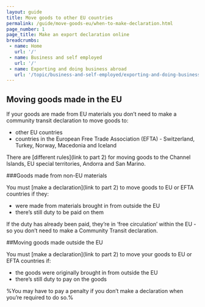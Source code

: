 ```yaml
---
layout: guide
title: Move goods to other EU countries
permalink: /guide/move-goods-eu/when-to-make-declaration.html
page_number: 1
page_title: Make an export declaration online
breadcrumbs:
 - name: Home
   url: '/'
 - name: Business and self employed
   url: '/'
 - name: Exporting and doing business abroad
   url: '/topic/business-and-self-employed/exporting-and-doing-business-abroad.html'   
---
```


## Moving goods made in the EU

If your goods are made from EU materials you don’t need to make a community transit declaration to move goods to:

- other EU countries
- countries in the European Free Trade Association (EFTA) - Switzerland, Turkey, Norway, Macedonia and Iceland

There are [different rules](link to part 2) for moving goods to the Channel Islands, EU special territories, Andorra and San Marino.

###Goods made from non-EU materials

You must [make a declaration](link to part 2) to move goods to EU or EFTA countries if they:

- were made from materials brought in from outside the EU
- there’s still duty to be paid on them

If the duty has already been paid, they’re in ‘free circulation’ within the EU - so you don’t need to make a Community Transit declaration.

##Moving goods made outside the EU

You must [make a declaration](link to part 2) to move your goods to EU or EFTA countries if:

- the goods were originally brought in from outside the EU
- there’s still duty to pay on the goods

%You may have to pay a penalty if you don’t make a declaration when you’re required to do so.%
